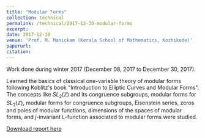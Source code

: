 ```yaml
---
title: "Modular Forms"
collection: technical
permalink: /technical/2017-12-30-modular-forms
excerpt:
date: 2017-12-30
venue: 'Prof. M. Manickam (Kerala School of Mathematics, Kozhikode)'
paperurl: 
citation: 
---
```

Work done during winter 2017 (December 08, 2017 to December 30, 2017).

Learned the basics of classical one-variable theory of modular forms following Koblitz's book "Introduction to Elliptic Curves and Modular Forms".  The concepts like  $SL_2(\mathbb{Z})$ and its congruence subgroups, modular forms for $SL_2(\mathbb{Z})$, modular forms for congruence subgroups, Eisenstein series, zeros and poles of modular functions, dimensions of the spaces of modular forms, and $j$-invariant L-function associated to modular forms were studied.

[Download report here](http://gkorpal.github.io/files/winter2017-modular_forms-gaurish.pdf)
